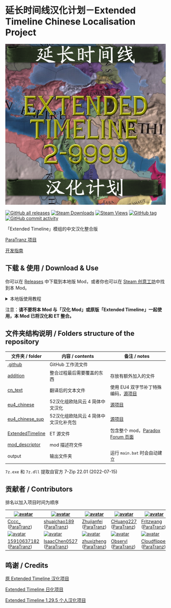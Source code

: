 # 延长时间线汉化计划－Extended Timeline Chinese Localisation Project

[![thumbnail](thumbnail.png)](https://paratranz.cn/projects/5342)

[![GitHub all releases](https://img.shields.io/github/downloads/Cccc-owo/Extended-Timeline-Chinese-Localisation-Project/total?label=GitHub%20downloads&style=flat-square)](https://github.com/Cccc-owo/Extended-Timeline-Chinese-Localisation-Project/releases)
[![Steam Downloads](https://img.shields.io/steam/downloads/2897275182?label=steam%20downloads&style=flat-square)](https://steamcommunity.com/sharedfiles/filedetails/?id=2897275182)
[![Steam Views](https://img.shields.io/steam/views/2897275182?label=Steam%20views&style=flat-square)](https://steamcommunity.com/sharedfiles/filedetails/?id=2897275182)
[![GitHub tag](https://img.shields.io/github/v/release/Cccc-owo/Extended-Timeline-Chinese-Localisation-Project?sort=semver&style=flat-square)](https://github.com/Cccc-owo/Extended-Timeline-Chinese-Localisation-Project/tags)
[![GitHub commit activity](https://img.shields.io/github/commit-activity/m/Cccc-owo/Extended-Timeline-Chinese-Localisation-Project?style=flat-square)](https://github.com/Cccc-owo/Extended-Timeline-Chinese-Localisation-Project/graphs/commit-activity)

「Extended Timeline」模组的中文汉化整合版

[ParaTranz 项目](https://paratranz.cn/projects/5342/)

[开发指南](DEV.md)

## 下载 & 使用 / Download & Use

你可以在 [Releases](https://github.com/Cccc-owo/Extended-Timeline-Chinese-Localisation-Project/releases) 中下载到本地版 Mod，或者你也可以在 [Steam 创意工坊](https://steamcommunity.com/sharedfiles/filedetails/?id=2897275182)中找到本 Mod。

<details><summary>本地版使用教程</summary>

下载 [Releases](https://github.com/Cccc-owo/Extended-Timeline-Chinese-Localisation-Project/releases/latest) 中的 ```mod.zip```，原样解压 ```mod.zip``` 至 ```文档 > Paradox Interactive > Europa Universalis IV > mod``` 目录下。打开启动器 ```dowser.exe```（正版玩家直接启动游戏相当于打开启动器），在**边栏**的**播放集**一页中，点击右上角的**添加更多 MOD**，将本模组加入播放集。接着确保本模组启用的情况下，关闭其他不兼容的模组（如原版汉化模组、Extended Timeline及其他修改较大的模组），返回主页开始游戏即可。

</details>

注意：**请不要将本 Mod 与「汉化 Mod」或原版「Extended Timeline」一起使用，本 Mod 已将汉化和 ET 整合。**

## 文件夹结构说明 / Folders structure of the repository

|文件夹 / folder|内容 / contents|备注 / notes|
|--------------|---------------|-----------|
|[.github](.github)|GitHub 工作流文件||
|[addition](addition)|整合过程最后需要覆盖的东西|存放有额外加入的文件|
|[cn_text](cn_text)|翻译后的文本文件|使用 EU4 双字节补丁特殊编码，[源项目](https://paratranz.cn/projects/5342/)|
|[eu4_chinese](eu4_chinese)|52汉化组欧陆风云 4 简体中文汉化|[源项目](https://paratranz.cn/projects/2)|
|[eu4_chinese_sup](eu4_chinese_sup)|52汉化组欧陆风云 4 简体中文汉化补充包|[源项目](https://paratranz.cn/projects/2)|
|[ExtendedTimeline](ExtendedTimeline)|ET 源文件|包含整个 mod，[Paradox Forum 页面](https://forum.paradoxplaza.com/forum/threads/mod-extended-timeline.740866/)|
|[mod_descriptor](mod_descriptor)|mod 描述符文件||
|output|输出文件夹|运行 ```main.bat``` 时会自动建立|

```7z.exe``` 和 ```7z.dll``` 提取自官方 7-Zip 22.01 (2022-07-15)

## 贡献者 / Contributors

排名以加入项目时间为顺序

|[![avatar](https://avatars.githubusercontent.com/u/47687154?v=4)](https://github.com/Cccc-owo)|[![avatar](https://avatars.githubusercontent.com/u/38562980?v=4)](https://github.com/shuaichao189)|[![avatar](https://avatars.githubusercontent.com/u/98221113?v=4)](https://github.com/Zhujianfei1)|[![avatar](https://avatars.githubusercontent.com/u/54112189?v=4)](https://github.com/CHuang227)|[![avatar](https://avatars.githubusercontent.com/u/122777315?v=4)](https://github.com/Fritzwang)|
|---------------------------------------------------------------------|---------------------------------------------------------------------|---------------------------------------------------------------------|---------------------------------------------------------------------|---------------------------------------------------------------------|
|[Cccc_](https://github.com/Cccc-owo) ([ParaTranz](https://paratranz.cn/users/23550/profile))|[shuaichao189](https://github.com/shuaichao189) ([ParaTranz](https://paratranz.cn/users/7232/profile))|[Zhujianfei](https://github.com/Zhujianfei1) ([ParaTranz](https://paratranz.cn/users/26954/profile))|[CHuang227](https://github.com/CHuang227) ([ParaTranz](https://paratranz.cn/users/32894/profile))|[Fritzwang](https://github.com/Fritzwang) ([ParaTranz](https://paratranz.cn/users/37160/profile))
|[![avatar](https://avatars.githubusercontent.com/u/122958141?v=4)](https://github.com/15910637182)|[![avatar](https://avatars.githubusercontent.com/u/41335976?v=4)](https://github.com/IsaacChen0527)|[![avatar](https://avatars.githubusercontent.com/u/79087199?v=4)](https://github.com/zhuxizheng)|[![avatar](https://avatars.githubusercontent.com/u/63183098?v=4)](https://github.com/Observl)|[![avatar](https://avatars.githubusercontent.com/u/123280088?v=4)](https://github.com/Cloudflipper)|
|[15910637182](https://github.com/15910637182) ([ParaTranz](https://paratranz.cn/users/37197/profile))|[IsaacChen0527](https://github.com/IsaacChen0527) ([ParaTranz](https://paratranz.cn/users/37202/profile))|[zhuxizheng](https://github.com/zhuxizheng) ([ParaTranz](https://paratranz.cn/users/20486/profile))|[Observl](https://github.com/Observl) ([ParaTranz](https://paratranz.cn/users/37218/profile))|[Cloudflipper](https://github.com/Cloudflipper) ([ParaTranz](https://paratranz.cn/users/37269/profile))|

## 鸣谢 / Credits

[原 Extended Timeline 汉化项目](https://paratranz.cn/projects/32)

[Extended Timeline 日化项目](https://paratranz.cn/projects/148)

[Extended Timeline 1.29.5 个人汉化项目](https://paratranz.cn/projects/881)
